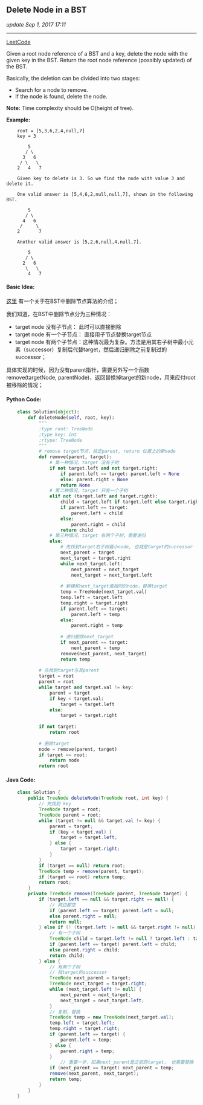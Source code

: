 ## Delete Node in a BST
_update Sep 1, 2017  17:11_

---
[LeetCode](https://leetcode.com/problems/delete-node-in-a-bst/description/)

Given a root node reference of a BST and a key, delete the node with the given key in the BST. Return the root node reference (possibly updated) of the BST.

Basically, the deletion can be divided into two stages:

-  Search for a node to remove.
-  If the node is found, delete the node.

**Note:** Time complexity should be O(height of tree).

**Example:**

        root = [5,3,6,2,4,null,7]
        key = 3
        
            5
           / \
          3   6
         / \   \
        2   4   7
        
        Given key to delete is 3. So we find the node with value 3 and delete it.
        
        One valid answer is [5,4,6,2,null,null,7], shown in the following BST.
        
            5
           / \
          4   6
         /     \
        2       7
        
        Another valid answer is [5,2,6,null,4,null,7].
        
            5
           / \
          2   6
           \   \
            4   7
            
#### Basic Idea:
[这里](http://www.algolist.net/Data_structures/Binary_search_tree/Removal) 有一个关于在BST中删除节点算法的介绍；

我们知道，在BST中删除节点分为三种情况：
-  target node 没有子节点：  此时可以直接删除
-  target node 有一个子节点： 直接用子节点替换target节点
-  target node 有两个子节点：这种情况最为复杂。方法是用其右子树中最小元素（successor）复制后代替target，然后递归删除之前复制过的successor；

具体实现的时候，因为没有parent指针，需要另外写一个函数 remove(targetNode, parentNode)，返回替换掉target的新node，用来应付root被移除的情况；

#### Python Code:
```python
    class Solution(object):
        def deleteNode(self, root, key):
            """
            :type root: TreeNode
            :type key: int
            :rtype: TreeNode
            """
            # remove target节点，给定parent, return 位置上的新node
            def remove(parent, target):
                # 第一种情况，target 没有子树
                if not target.left and not target.right:
                    if parent.left == target: parent.left = None
                    else: parent.right = None
                    return None
                # 第二种情况，target 只有一个子树
                elif not (target.left and target.right):
                    child = target.left if target.left else target.right
                    if parent.left == target: 
                        parent.left = child 
                    else: 
                        parent.right = child
                    return child
                # 第三种情况，target 有两个子树，需要递归
                else:
                    # 先找到target右子树最小node, 也就是target的successor
                    next_parent = target
                    next_target = target.right
                    while next_target.left:
                        next_parent = next_target
                        next_target = next_target.left
                        
                    # 新建和next_target值相同的node，替换target
                    temp = TreeNode(next_target.val)
                    temp.left = target.left
                    temp.right = target.right
                    if parent.left == target:
                        parent.left = temp
                    else:
                        parent.right = temp
                    
                    # 递归删除next_target
                    if next_parent == target:
                        next_parent = temp
                    remove(next_parent, next_target)
                    return temp
                    
            # 先找到target与其parent
            target = root
            parent = root
            while target and target.val != key:
                parent = target
                if key < target.val:
                    target = target.left
                else:
                    target = target.right
                    
            if not target:
                return root
            
            # 删除target
            node = remove(parent, target)
            if target == root:
                return node
            return root
```

#### Java Code:
```java
    class Solution {
        public TreeNode deleteNode(TreeNode root, int key) {
            // 先找到 key
            TreeNode target = root;
            TreeNode parent = root;
            while (target != null && target.val != key) {
                parent = target;
                if (key < target.val) {
                    target = target.left;
                } else {
                    target = target.right;
                }
            }
            if (target == null) return root;
            TreeNode temp = remove(parent, target);
            if (target == root) return temp;
            return root;
        }
        private TreeNode remove(TreeNode parent, TreeNode target) {
            if (target.left == null && target.right == null) {
                // 两边都空
                if (parent.left == target) parent.left = null;
                else parent.right = null;
                return null;
            } else if (! (target.left != null && target.right != null)) {
                // 有一个子树
                TreeNode child = target.left != null ? target.left : target.right;
                if (parent.left == target) parent.left = child;
                else parent.right = child;
                return child;
            } else {
                // 有两个子树
                // 找target的successor
                TreeNode next_parent = target;
                TreeNode next_target = target.right;
                while (next_target.left != null) {
                    next_parent = next_target;
                    next_target = next_target.left;
                }
                // 复制，替换
                TreeNode temp = new TreeNode(next_target.val);
                temp.left = target.left;
                temp.right = target.right;
                if (parent.left == target) {
                    parent.left = temp;
                } else {
                    parent.right = temp;
                }
                    // 重要一步，如果next_parent是之前的target， 也需要替换
                if (next_parent == target) next_parent = temp;
                remove(next_parent, next_target);
                return temp;
            }
        }
    }
```
